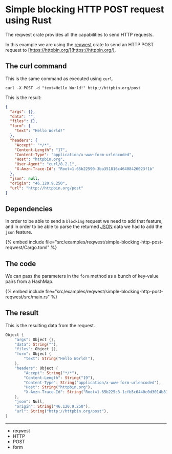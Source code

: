 # Simple blocking HTTP POST request using Rust

The reqwest crate provides all the capabilities to send HTTP requests.

In this example we are using the [reqwest](https://crates.io/crates/reqwest) crate to send an HTTP POST request to [https://httpbin.org/](https://httpbin.org/).


## The curl command


This is the same command as executed using `curl`.

```
curl -X POST -d "text=Hello World!" http://httpbin.org/post
```

This is the result:

```json
{
  "args": {},
  "data": "",
  "files": {},
  "form": {
    "text": "Hello World!"
  },
  "headers": {
    "Accept": "*/*",
    "Content-Length": "17",
    "Content-Type": "application/x-www-form-urlencoded",
    "Host": "httpbin.org",
    "User-Agent": "curl/8.2.1",
    "X-Amzn-Trace-Id": "Root=1-65b22590-3ba351816c46408426023f1b"
  },
  "json": null,
  "origin": "46.120.9.250",
  "url": "http://httpbin.org/post"
}
```


## Dependencies

In order to be able to send a `blocking` request we need to add that feature, and in order to be able to parse the returned [JSON](/json) data we had to add the `json` feature.

{% embed include file="src/examples/reqwest/simple-blocking-http-post-reqwest/Cargo.toml" %}


## The code

We can pass the parameters in the `form` method as a bunch of key-value pairs from a HashMap.

{% embed include file="src/examples/reqwest/simple-blocking-http-post-reqwest/src/main.rs" %}

## The result

This is the resulting data from the request.

```rust
Object {
    "args": Object {},
    "data": String(""),
    "files": Object {},
    "form": Object {
        "text": String("Hello World!"),
    },
    "headers": Object {
        "Accept": String("*/*"),
        "Content-Length": String("19"),
        "Content-Type": String("application/x-www-form-urlencoded"),
        "Host": String("httpbin.org"),
        "X-Amzn-Trace-Id": String("Root=1-65b225c3-1cfb5c6440c0d3014b818197"),
    },
    "json": Null,
    "origin": String("46.120.9.250"),
    "url": String("http://httpbin.org/post"),
}
```

---

- reqwest
- HTTP
- POST
- form


